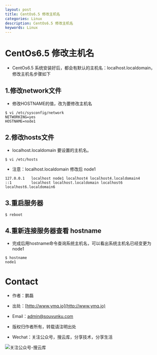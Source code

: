 ```yaml
---
layout: post
title: CentOs6.5 修改主机名
categories: Linux
description: CentOs6.5 修改主机名
keywords: Linux
---
```


# CentOs6.5 修改主机名

 - CentOs6.5 系统安装好后，都会有默认的主机名：localhost.localdomain，修改主机名步骤如下


## 1.修改network文件

 - 修改HOSTNAME的值，改为要修改主机名

```
$ vi /etc/sysconfig/network
NETWORKING=yes
HOSTNAME=node1
```


## 2.修改hosts文件

 - localhost.localdomain 要设置的主机名。

```
$ vi /etc/hosts
```

 - 注意：localhost.localdomain 修改后  node1

```
127.0.0.1   localhost node1 localhost4 localhost4.localdomain4
::1         localhost localhost.localdomain localhost6 localhost6.localdomain6
```


## 3.重启服务器

```
$ reboot
```



## 4.重新连接服务器查看 hostname

 - 完成后用hostname命令查询系统主机名，可以看出系统主机名已经变更为node1

```
$ hostname
node1
```


# Contact

 - 作者：鹏磊  
 - 出处：[http://www.ymq.io](http://www.ymq.io)  
 - Email：[admin@souyunku.com](admin@souyunku.com)  
   
   
 - 版权归作者所有，转载请注明出处
 - Wechat：关注公众号，搜云库，分享技术，分享生活
 
![关注公众号-搜云库](http://www.ymq.io/images/souyunku.png "搜云库")
